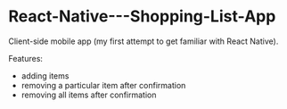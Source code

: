 # React-Native---Shopping-List-App
Client-side mobile app (my first attempt to get familiar with React Native).

Features: 

- adding items
- removing a particular item after confirmation
- removing all items after confirmation
